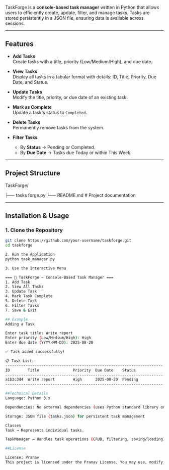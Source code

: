 
TaskForge is a **console-based task manager** written in Python that allows users to efficiently create, update, filter, and manage tasks. Tasks are stored persistently in a JSON file, ensuring data is available across sessions.

---

## Features

- **Add Tasks**  
  Create tasks with a title, priority (Low/Medium/High), and due date.

- **View Tasks**  
  Display all tasks in a tabular format with details: ID, Title, Priority, Due Date, and Status.

- **Update Tasks**  
  Modify the title, priority, or due date of an existing task.

- **Mark as Complete**  
  Update a task's status to `Completed`.

- **Delete Tasks**  
  Permanently remove tasks from the system.

- **Filter Tasks**  
  - By **Status** → Pending or Completed.  
  - By **Due Date** → Tasks due Today or within This Week.

---

## Project Structure

TaskForge/

├── tasks forge.py 
└── README.md # Project documentation

---

## Installation & Usage

### 1. Clone the Repository
```bash
git clone https://github.com/your-username/taskforge.git
cd taskforge

2. Run the Application
python task_manager.py

3. Use the Interactive Menu

=== 📌 TaskForge – Console-Based Task Manager ===
1. Add Task
2. View All Tasks
3. Update Task
4. Mark Task Complete
5. Delete Task
6. Filter Tasks
7. Save & Exit

## Example
Adding a Task

Enter task title: Write report
Enter priority (Low/Medium/High): High
Enter due date (YYYY-MM-DD): 2025-08-20

✅ Task added successfully!

📋 Task List:
----------------------------------------------------------------------
ID        Title               Priority  Due Date    Status
----------------------------------------------------------------------
a1b2c3d4  Write report        High      2025-08-20  Pending
----------------------------------------------------------------------

##Technical Details
Language: Python 3.x

Dependencies: No external dependencies (uses Python standard library only)

Storage: JSON file (tasks.json) for persistent task management

Classes
Task → Represents individual tasks.

TaskManager → Handles task operations (CRUD, filtering, saving/loading).

##License

License: Pranav
This project is licensed under the Pranav License. You may use, modify, and distribute it, but ownership and primary credit remain with Pranav.
